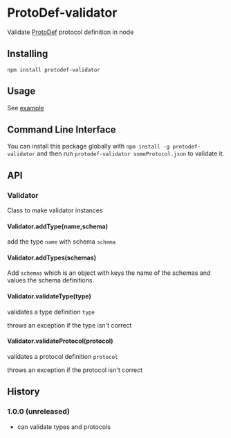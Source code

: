 # ProtoDef-validator

Validate [ProtoDef](https://github.com/ProtoDef-io/ProtoDef) protocol definition in node

## Installing

```
npm install protodef-validator
```

## Usage

See [example](example.js)

## Command Line Interface

You can install this package globally with `npm install -g protodef-validator` and then run `protodef-validator someProtocol.json` to validate it.

## API

### Validator

Class to make validator instances

#### Validator.addType(name,schema)

add the type `name` with schema `schema`

#### Validator.addTypes(schemas)

Add `schemas` which is an object with keys the name of the schemas and values the schema definitions.

#### Validator.validateType(type)

validates a type definition `type`

throws an exception if the type isn't correct

#### Validator.validateProtocol(protocol)

validates a protocol definition `protocol`

throws an exception if the protocol isn't correct

## History

### 1.0.0 (unreleased)

* can validate types and protocols

